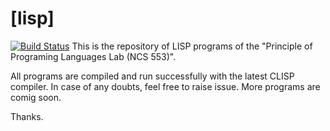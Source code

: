 # [lisp]
[![Build Status](https://travis-ci.org/piyush-maurya/lisp.svg?branch=master)](https://travis-ci.org/piyush-maurya/lisp) 
This is the repository of LISP programs of the "Principle of Programing Languages Lab (NCS 553)".

All programs are compiled and run successfully with the latest CLISP compiler. In case of any doubts, feel free to raise issue. More programs are comig soon.

Thanks.
